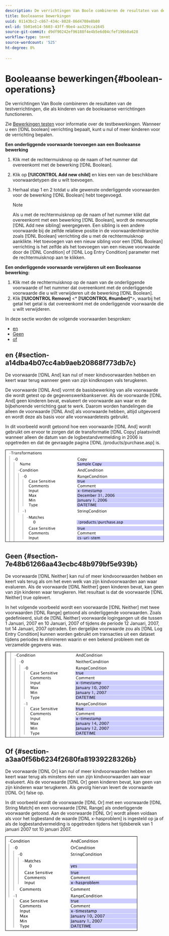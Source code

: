 ```yaml
---
description: De verrichtingen Van Boole combineren de resultaten van de testverrichtingen, die als kinderen van de booleaanse verrichtingen functioneren.
title: Booleaanse bewerkingen
uuid: 01143bc2-c867-434c-8028-86d4708e8b80
exl-id: 5b01e614-5603-43ff-9be4-aa329cca1645
source-git-commit: d9df90242ef96188f4e4b5e6d04cfef196b0a628
workflow-type: tm+mt
source-wordcount: '525'
ht-degree: 0%

---
```


# Booleaanse bewerkingen{#boolean-operations}

De verrichtingen Van Boole combineren de resultaten van de testverrichtingen, die als kinderen van de booleaanse verrichtingen functioneren.

Zie [Bewerkingen testen](../../../../home/c-dataset-const-proc/c-conditions/c-test-ops/c-test-ops.md#concept-c4bf6cb9e7a94cc7ac49ca9b0b1a2144) voor informatie over de testbewerkingen. Wanneer u een [!DNL boolean] verrichting bepaalt, kunt u nul of meer kinderen voor de verrichting bepalen.

**Een onderliggende voorwaarde toevoegen aan een Booleaanse bewerking**

1. Klik met de rechtermuisknop op de naam of het nummer dat overeenkomt met de bewerking [!DNL Boolean].
1. Klik op **[!UICONTROL Add new child]** en kies een van de beschikbare voorwaardetypen die u wilt toevoegen.
1. Herhaal stap 1 en 2 totdat u alle gewenste onderliggende voorwaarden voor de bewerking [!DNL Boolean] hebt toegevoegd.

   >[!NOTE]
   >
   >Als u met de rechtermuisknop op de naam of het nummer klikt dat overeenkomt met een bewerking [!DNL Boolean], wordt de menuoptie [!DNL Add new sibling] weergegeven. Een sibling is een andere voorwaarde bij de zelfde relatieve positie in de voorwaardenhiërarchie zoals [!DNL Boolean] verrichting die u met de rechtermuisknop aanklikte. Het toevoegen van een nieuw sibling voor een [!DNL Boolean] verrichting is het zelfde als het toevoegen van een nieuwe voorwaarde door de [!DNL Condition] of [!DNL Log Entry Condition] parameter met de rechtermuisknop aan te klikken.

**Een onderliggende voorwaarde verwijderen uit een Booleaanse bewerking:**

1. Klik met de rechtermuisknop op de naam van de onderliggende voorwaarde of het nummer dat overeenkomt met de onderliggende voorwaarde die u wilt verwijderen uit de bewerking [!DNL Boolean].
1. Klik **[!UICONTROL Remove]** &lt;* **[!UICONTROL #number]***>, waarbij het getal het getal is dat overeenkomt met de onderliggende voorwaarde die u wilt verwijderen.

In deze sectie worden de volgende voorwaarden besproken:

* [en](../../../../home/c-dataset-const-proc/c-conditions/c-test-ops/c-boolean-ops.md#section-a14dba4b07cc4ab9aeb20868f773db7c)
* [Geen](../../../../home/c-dataset-const-proc/c-conditions/c-test-ops/c-boolean-ops.md#section-7e48b61266aa43ecbc48b979bf5e939b)
* [of](../../../../home/c-dataset-const-proc/c-conditions/c-test-ops/c-boolean-ops.md#section-a3aa0f56b6234f2680fa81939228326b)

## en {#section-a14dba4b07cc4ab9aeb20868f773db7c}

De voorwaarde [!DNL And] kan nul of meer kindvoorwaarden hebben en keert waar terug wanneer geen van zijn kindknopen vals terugkeren.

De voorwaarde [!DNL And] vormt de basisbewerking van alle voorwaarde die wordt getest op de gegevenswerkbankserver. Als de voorwaarde [!DNL And] geen kinderen bevat, evalueert de voorwaarde aan waar en de bijbehorende verrichting gaat te werk. Daarom worden handelingen die alleen de voorwaarde [!DNL And] als voorwaarde hebben, altijd uitgevoerd en wordt deze als basis voor alle voorwaardetests gebruikt.

In dit voorbeeld wordt getoond hoe een voorwaarde [!DNL And] wordt gebruikt om ervoor te zorgen dat de transformatie [!DNL Copy] plaatsvindt wanneer alleen de datum van de logbestandvermelding in 2006 is opgetreden en dat de gevraagde pagina [!DNL /products/purchase.asp] is.

![](assets/cfg_Condition_AndCondition.png)

## Geen {#section-7e48b61266aa43ecbc48b979bf5e939b}

De voorwaarde [!DNL Neither] kan nul of meer kindvoorwaarden hebben en keert vals terug als om het even welk van zijn kindvoorwaarden aan waar evalueren. Als de voorwaarde [!DNL Neither] geen kinderen bevat, kan geen van zijn kinderen waar terugkeren. Het resultaat is dat de voorwaarde [!DNL Neither] true oplevert.

In het volgende voorbeeld wordt een voorwaarde [!DNL Neither] met twee voorwaarden [!DNL Range] getoond als onderliggende voorwaarden. Zoals gedefinieerd, sluit de [!DNL Neither] voorwaarde logingangen uit die tussen 1 Januari, 2007 en 10 Januari, 2007 of tijdens de periode 12 Januari, 2007, tot 14 Januari, 2007 optraden. Een dergelijke voorwaarde zou als [!DNL Log Entry Condition] kunnen worden gebruikt om transacties uit een dataset tijdens periodes te elimineren waarin er een bekend probleem met de verzamelde gegevens was.

![](assets/cfg_Condition_NeitherCondition.png)

## Of {#section-a3aa0f56b6234f2680fa81939228326b}

De voorwaarde [!DNL Or] kan nul of meer kindvoorwaarden hebben en keert waar terug als minstens één van zijn kindvoorwaarden aan waar evalueert. Als de voorwaarde [!DNL Or] geen kinderen bevat, kan geen van zijn kinderen waar terugkeren. Als gevolg hiervan levert de voorwaarde [!DNL Or] false op.

In dit voorbeeld wordt de voorwaarde [!DNL Or] met een voorwaarde [!DNL String Match] en een voorwaarde [!DNL Range] als onderliggende voorwaarde getoond. Aan de voorwaarde [!DNL Or] wordt alleen voldaan als voor het logbestand de waarde [!DNL x-hasproblem] is ingesteld op ja of als de logbestandvermelding is opgetreden tijdens het tijdsbereik van 1 januari 2007 tot 10 januari 2007.

![](assets/cfg_Condition_OrCondition.png)
